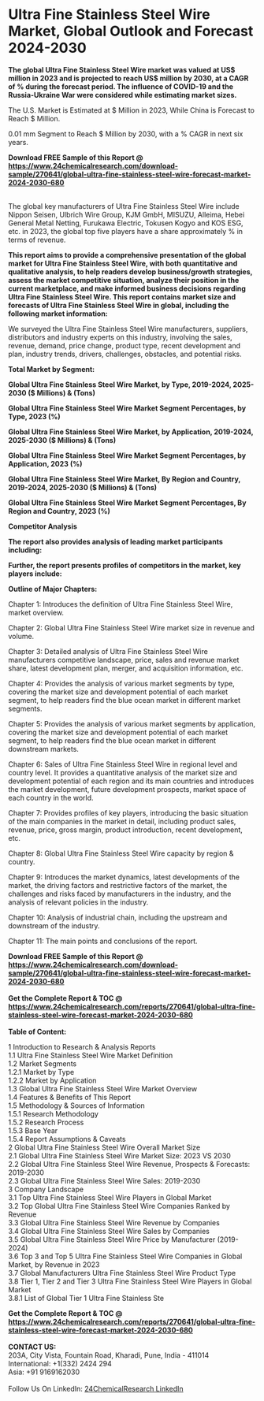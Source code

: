<h1>Ultra Fine Stainless Steel Wire Market, Global Outlook and Forecast 2024-2030</h1><p><strong>The global Ultra Fine Stainless Steel Wire market was valued at US$ million in 2023 and is projected to reach US$ million by 2030, at a CAGR of % during the forecast period. The influence of COVID-19 and the Russia-Ukraine War were considered while estimating market sizes.</strong></p><p>
The U.S. Market is Estimated at $ Million in 2023, While China is Forecast to Reach $ Million.</p><p>
0.01 mm Segment to Reach $ Million by 2030, with a % CAGR in next six years.</p><div><b>Download FREE Sample of this Report @ 
            <a href="https://www.24chemicalresearch.com/download-sample/270641/global-ultra-fine-stainless-steel-wire-forecast-market-2024-2030-680">
            https://www.24chemicalresearch.com/download-sample/270641/global-ultra-fine-stainless-steel-wire-forecast-market-2024-2030-680</a></b></div><br><p>
The global key manufacturers of Ultra Fine Stainless Steel Wire include Nippon Seisen, Ulbrich Wire Group, KJM GmbH, MISUZU, Alleima, Hebei General Metal Netting, Furukawa Electric, Tokusen Kogyo and KOS ESG, etc. in 2023, the global top five players have a share approximately % in terms of revenue.</p><p>
<strong>This report aims to provide a comprehensive presentation of the global market for Ultra Fine Stainless Steel Wire, with both quantitative and qualitative analysis, to help readers develop business/growth strategies, assess the market competitive situation, analyze their position in the current marketplace, and make informed business decisions regarding Ultra Fine Stainless Steel Wire. This report contains market size and forecasts of Ultra Fine Stainless Steel Wire in global, including the following market information:</strong></p><p>
</p><p>
</p><p>We surveyed the Ultra Fine Stainless Steel Wire manufacturers, suppliers, distributors and industry experts on this industry, involving the sales, revenue, demand, price change, product type, recent development and plan, industry trends, drivers, challenges, obstacles, and potential risks.</p><p>
<strong>Total Market by Segment:</strong></p><p>
<strong>Global Ultra Fine Stainless Steel Wire Market, by Type, 2019-2024, 2025-2030 ($ Millions) &amp; (Tons)</strong></p><p>
<strong>Global Ultra Fine Stainless Steel Wire Market Segment Percentages, by Type, 2023 (%)</strong></p><p>
</p><p>
<strong>Global Ultra Fine Stainless Steel Wire Market, by Application, 2019-2024, 2025-2030 ($ Millions) &amp; (Tons)</strong></p><p>
<strong>Global Ultra Fine Stainless Steel Wire Market Segment Percentages, by Application, 2023 (%)</strong></p><p>
</p><p>
<strong>Global Ultra Fine Stainless Steel Wire Market, By Region and Country, 2019-2024, 2025-2030 ($ Millions) &amp; (Tons)</strong></p><p>
<strong>Global Ultra Fine Stainless Steel Wire Market Segment Percentages, By Region and Country, 2023 (%)</strong></p><p>
</p><p>
<strong>Competitor Analysis</strong></p><p>
<strong>The report also provides analysis of leading market participants including:</strong></p><p>
</p><p>
<strong>Further, the report presents profiles of competitors in the market, key players include:</strong></p><p>
</p><p>
<strong>Outline of Major Chapters:</strong></p><p>
</p><p>Chapter 1: Introduces the definition of Ultra Fine Stainless Steel Wire, market overview.</p><p>
Chapter 2: Global Ultra Fine Stainless Steel Wire market size in revenue and volume.</p><p>
Chapter 3: Detailed analysis of Ultra Fine Stainless Steel Wire manufacturers competitive landscape, price, sales and revenue market share, latest development plan, merger, and acquisition information, etc.</p><p>
Chapter 4: Provides the analysis of various market segments by type, covering the market size and development potential of each market segment, to help readers find the blue ocean market in different market segments.</p><p>
Chapter 5: Provides the analysis of various market segments by application, covering the market size and development potential of each market segment, to help readers find the blue ocean market in different downstream markets.</p><p>
Chapter 6: Sales of Ultra Fine Stainless Steel Wire in regional level and country level. It provides a quantitative analysis of the market size and development potential of each region and its main countries and introduces the market development, future development prospects, market space of each country in the world.</p><p>
Chapter 7: Provides profiles of key players, introducing the basic situation of the main companies in the market in detail, including product sales, revenue, price, gross margin, product introduction, recent development, etc.</p><p>
Chapter 8: Global Ultra Fine Stainless Steel Wire capacity by region &amp; country.</p><p>
Chapter 9: Introduces the market dynamics, latest developments of the market, the driving factors and restrictive factors of the market, the challenges and risks faced by manufacturers in the industry, and the analysis of relevant policies in the industry.</p><p>
Chapter 10: Analysis of industrial chain, including the upstream and downstream of the industry.</p><p>
Chapter 11: The main points and conclusions of the report.</p><div><b>Download FREE Sample of this Report @ 
            <a href="https://www.24chemicalresearch.com/download-sample/270641/global-ultra-fine-stainless-steel-wire-forecast-market-2024-2030-680">
            https://www.24chemicalresearch.com/download-sample/270641/global-ultra-fine-stainless-steel-wire-forecast-market-2024-2030-680</a></b></div><br><div><b>Get the Complete Report & TOC @ 
            <a href="https://www.24chemicalresearch.com/reports/270641/global-ultra-fine-stainless-steel-wire-forecast-market-2024-2030-680">
            https://www.24chemicalresearch.com/reports/270641/global-ultra-fine-stainless-steel-wire-forecast-market-2024-2030-680</a></b></div><br>
            <b>Table of Content:</b><p>1 Introduction to Research & Analysis Reports<br />
    1.1 Ultra Fine Stainless Steel Wire Market Definition<br />
    1.2 Market Segments<br />
        1.2.1 Market by Type<br />
        1.2.2 Market by Application<br />
    1.3 Global Ultra Fine Stainless Steel Wire Market Overview<br />
    1.4 Features & Benefits of This Report<br />
    1.5 Methodology & Sources of Information<br />
        1.5.1 Research Methodology<br />
        1.5.2 Research Process<br />
        1.5.3 Base Year<br />
        1.5.4 Report Assumptions & Caveats<br />
2 Global Ultra Fine Stainless Steel Wire Overall Market Size<br />
    2.1 Global Ultra Fine Stainless Steel Wire Market Size: 2023 VS 2030<br />
    2.2 Global Ultra Fine Stainless Steel Wire Revenue, Prospects & Forecasts: 2019-2030<br />
    2.3 Global Ultra Fine Stainless Steel Wire Sales: 2019-2030<br />
3 Company Landscape<br />
    3.1 Top Ultra Fine Stainless Steel Wire Players in Global Market<br />
    3.2 Top Global Ultra Fine Stainless Steel Wire Companies Ranked by Revenue<br />
    3.3 Global Ultra Fine Stainless Steel Wire Revenue by Companies<br />
    3.4 Global Ultra Fine Stainless Steel Wire Sales by Companies<br />
    3.5 Global Ultra Fine Stainless Steel Wire Price by Manufacturer (2019-2024)<br />
    3.6 Top 3 and Top 5 Ultra Fine Stainless Steel Wire Companies in Global Market, by Revenue in 2023<br />
    3.7 Global Manufacturers Ultra Fine Stainless Steel Wire Product Type<br />
    3.8 Tier 1, Tier 2 and Tier 3 Ultra Fine Stainless Steel Wire Players in Global Market<br />
        3.8.1 List of Global Tier 1 Ultra Fine Stainless Ste</p><div><b>Get the Complete Report & TOC @ 
            <a href="https://www.24chemicalresearch.com/reports/270641/global-ultra-fine-stainless-steel-wire-forecast-market-2024-2030-680">
            https://www.24chemicalresearch.com/reports/270641/global-ultra-fine-stainless-steel-wire-forecast-market-2024-2030-680</a></b></div><br><b>CONTACT US:</b><br>
            203A, City Vista, Fountain Road, Kharadi, Pune, India - 411014<br>
            International: +1(332) 2424 294<br>
            Asia: +91 9169162030 <br><br>
            Follow Us On LinkedIn: <a href="https://www.linkedin.com/company/24chemicalresearch/">24ChemicalResearch LinkedIn</a>